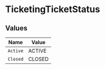 # TicketingTicketStatus


## Values

| Name     | Value    |
| -------- | -------- |
| `Active` | ACTIVE   |
| `Closed` | CLOSED   |